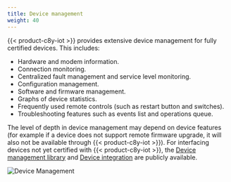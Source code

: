 ```yaml
---
title: Device management
weight: 40
---
```


{{< product-c8y-iot >}} provides extensive device management for fully certified devices. This includes:

* Hardware and modem information.
* Connection monitoring.
* Centralized fault management and service level monitoring.
* Configuration management.
* Software and firmware management.
* Graphs of device statistics.
* Frequently used remote controls (such as restart button and switches).
* Troubleshooting features such as events list and operations queue.

The level of depth in device management may depend on device features (for example if a device does not support remote firmware upgrade, it will also not be available through {{< product-c8y-iot >}}). For interfacing devices not yet certified with {{< product-c8y-iot >}}, the [Device management library](/reference/device-management-library/) and [Device integration](/device-integration/introduction) are publicly available.

![Device Management](/images/concepts-guide/devices-info.png)
